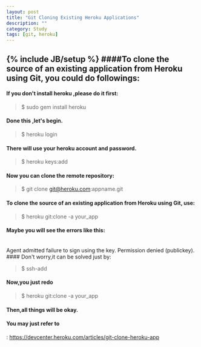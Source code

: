 ```yaml
---
layout: post
title: "Git Cloning Existing Heroku Applications"
description: ""
category: Study
tags: [git, heroku]
---
```

{% include JB/setup %}
####To clone the source of an existing application from Heroku using Git, you could do followings:
-----------------------------------------------------
#### If you don't install heroku ,please do it first:  

>$ sudo gem install heroku  
####   Done this ,let's begin.
 
>$ heroku login  

####   There will use your heroku account and password.

>$ heroku keys:add  

#### Now you can clone the remote repository:  

>$ git clone git@heroku.com:appname.git

#### To clone the source of an existing application from Heroku using Git, use:

>$ heroku git:clone -a your_app

#### Maybe you will see the errors like this:
</br>
    Agent admitted failure to sign using the key.
    Permission denied (publickey).  
####    Don't worry,it can be solved just by:

>$  ssh-add  

####    Now,you just redo  

>$ heroku git:clone -a your_app  

####   Then,all things will be okay.
#### You may just refer to
:
<https://devcenter.heroku.com/articles/git-clone-heroku-app>